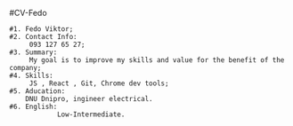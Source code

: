  #CV-Fedo

    #1. Fedo Viktor;
    #2. Contact Info: 
         093 127 65 27;
    #3. Summary: 
         My goal is to improve my skills and value for the benefit of the company;
    #4. Skills:
         JS , React , Git, Chrome dev tools;
    #5. Aducation:
        DNU Dnipro, ingineer electrical.
    #6. English:
                Low-Intermediate.   
